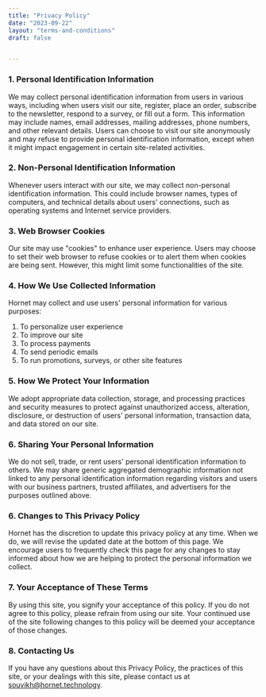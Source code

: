 ```yaml
---
title: "Privacy Policy"
date: "2023-09-22"
layout: "terms-and-conditions"
draft: false


---
```


### 1. Personal Identification Information
We may collect personal identification information from users in various ways, including when users visit our site, register, place an order, subscribe to the newsletter, respond to a survey, or fill out a form. This information may include names, email addresses, mailing addresses, phone numbers, and other relevant details. Users can choose to visit our site anonymously and may refuse to provide personal identification information, except when it might impact engagement in certain site-related activities.

### 2. Non-Personal Identification Information


Whenever users interact with our site, we may collect non-personal identification information. This could include browser names, types of computers, and technical details about users' connections, such as operating systems and Internet service providers.
### 3. Web Browser Cookies

Our site may use "cookies" to enhance user experience. Users may choose to set their web browser to refuse cookies or to alert them when cookies are being sent. However, this might limit some functionalities of the site.

### 4. How We Use Collected Information
Hornet may collect and use users' personal information for various purposes:
1. To personalize user experience
2. To improve our site
3. To process payments
4. To send periodic emails
5. To run promotions, surveys, or other site features

### 5. How We Protect Your Information
We adopt appropriate data collection, storage, and processing practices and security measures to protect against unauthorized access, alteration, disclosure, or destruction of users' personal information, transaction data, and data stored on our site.



### 6. Sharing Your Personal Information

We do not sell, trade, or rent users' personal identification information to others. We may share generic aggregated demographic information not linked to any personal identification information regarding visitors and users with our business partners, trusted affiliates, and advertisers for the purposes outlined above.

### 6. Changes to This Privacy Policy
 Hornet has the discretion to update this privacy policy at any time. When we do, we will revise the updated date at the bottom of this page. We encourage users to frequently check this page for any changes to stay informed about how we are helping to protect the personal information we collect.

### 7. Your Acceptance of These Terms
By using this site, you signify your acceptance of this policy. If you do not agree to this policy, please refrain from using our site. Your continued use of the site following changes to this policy will be deemed your acceptance of those changes.

### 8. Contacting Us
If you have any questions about this Privacy Policy, the practices of this site, or your dealings with this site, please contact us at souvikh@hornet.technology.




